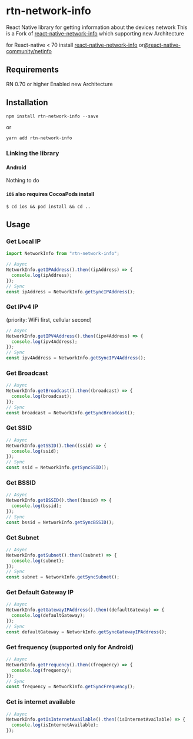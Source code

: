 # rtn-network-info

React Native library for getting information about the devices network
This is a Fork of [react-native-network-info](https://github.com/pusherman/react-native-network-info) which supporting new Architecture

for React-native < 70 install [react-native-network-info](https://github.com/pusherman/react-native-network-info) or[@react-native-community/netinfo](https://github.com/react-native-netinfo/react-native-netinfo)

## Requirements

RN 0.70 or higher
Enabled new Architecture

## Installation

```javascript
npm install rtn-network-info --save
```

or

```javascript
yarn add rtn-network-info
```

### Linking the library

#### Android

Nothing to do

#### `iOS` also requires CocoaPods install

`$ cd ios && pod install && cd ..`

## Usage

### Get Local IP

```javascript
import NetworkInfo from "rtn-network-info";

// Async
NetworkInfo.getIPAddress().then((ipAddress) => {
  console.log(ipAddress);
});
// Sync
const ipAddress = NetworkInfo.getSyncIPAddress();
```

### Get IPv4 IP

(priority: WiFi first, cellular second)

```js
// Async
NetworkInfo.getIPV4Address().then((ipv4Address) => {
  console.log(ipv4Address);
});
// Sync
const ipv4Address = NetworkInfo.getSyncIPV4Address();
```

### Get Broadcast

```js
// Async
NetworkInfo.getBroadcast().then((broadcast) => {
  console.log(broadcast);
});
// Sync
const broadcast = NetworkInfo.getSyncBroadcast();
```

### Get SSID

```js
// Async
NetworkInfo.getSSID().then((ssid) => {
  console.log(ssid);
});
// Sync
const ssid = NetworkInfo.getSyncSSID();
```

### Get BSSID

```js
// Async
NetworkInfo.getBSSID().then((bssid) => {
  console.log(bssid);
});
// Sync
const bssid = NetworkInfo.getSyncBSSID();
```

### Get Subnet

```js
// Async
NetworkInfo.getSubnet().then((subnet) => {
  console.log(subnet);
});
// Sync
const subnet = NetworkInfo.getSyncSubnet();
```

### Get Default Gateway IP

```js
// Async
NetworkInfo.getGatewayIPAddress().then((defaultGateway) => {
  console.log(defaultGateway);
});
// Sync
const defaultGateway = NetworkInfo.getSyncGatewayIPAddress();
```

### Get frequency (supported only for Android)

```js
// Async
NetworkInfo.getFrequency().then((frequency) => {
  console.log(frequency);
});
// Sync
const frequency = NetworkInfo.getSyncFrequency();
```

### Get is internet available

```js
// Async
NetworkInfo.getIsInternetAvailable().then((isInternetAvailable) => {
  console.log(isInternetAvailable);
});
```
